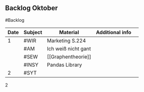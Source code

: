 ## Backlog Oktober
#Backlog

| Date | Subject | Material            | Additional info |     |
| ---- | ------- | ------------------- | --------------- | --- |
| 1    | #WIR    | Marketing S.224     |                 |     |
|      | #AM     | Ich weiß nicht gant |                 |     |
|      | #SEW    | [[Graphentheorie]]  |                 |     |
|      | #INSY   | Pandas Library      |                 |     |
| 2    | #SYT    |                     |                 |     |
2